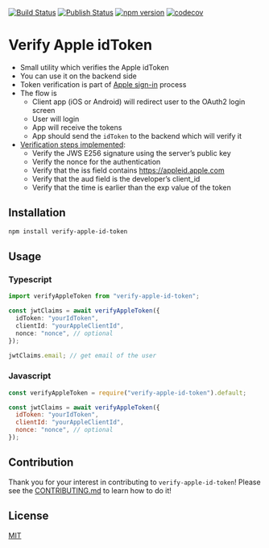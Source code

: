 [![Build Status](https://github.com/stefan-prokop-cz/verify-apple-id-token/workflows/Build/badge.svg)](https://github.com/stefan-prokop-cz/verify-apple-id-token/actions)
[![Publish Status](https://github.com/stefan-prokop-cz/verify-apple-id-token/workflows/Publish/badge.svg)](https://github.com/stefan-prokop-cz/verify-apple-id-token/actions)
[![npm version](https://img.shields.io/npm/v/verify-apple-id-token)](https://www.npmjs.com/package/verify-apple-id-token)
[![codecov](https://codecov.io/gh/stefan-prokop-cz/verify-apple-id-token/branch/master/graph/badge.svg?token=TD7C0Z3YA6)](https://codecov.io/gh/stefan-prokop-cz/verify-apple-id-token)

# Verify Apple idToken

- Small utility which verifies the Apple idToken
- You can use it on the backend side
- Token verification is part of [Apple sign-in](https://developer.apple.com/documentation/signinwithapplerestapi) process
- The flow is
  - Client app (iOS or Android) will redirect user to the OAuth2 login screen
  - User will login
  - App will receive the tokens
  - App should send the `idToken` to the backend which will verify it
- [Verification steps implemented](https://developer.apple.com/documentation/sign_in_with_apple/sign_in_with_apple_rest_api/verifying_a_user):
  - Verify the JWS E256 signature using the server’s public key
  - Verify the nonce for the authentication
  - Verify that the iss field contains https://appleid.apple.com
  - Verify that the aud field is the developer’s client_id
  - Verify that the time is earlier than the exp value of the token

## Installation

```bash
npm install verify-apple-id-token
```

## Usage

### Typescript

```typescript
import verifyAppleToken from "verify-apple-id-token";

const jwtClaims = await verifyAppleToken({
  idToken: "yourIdToken",
  clientId: "yourAppleClientId",
  nonce: "nonce", // optional
});

jwtClaims.email; // get email of the user
```

### Javascript

```javascript
const verifyAppleToken = require("verify-apple-id-token").default;

const jwtClaims = await verifyAppleToken({
  idToken: "yourIdToken",
  clientId: "yourAppleClientId",
  nonce: "nonce", // optional
});
```

## Contribution

Thank you for your interest in contributing to `verify-apple-id-token`! Please see the [CONTRIBUTING.md](./CONTRIBUTING.md) to learn how to do it!

## License

[MIT](./LICENSE)
